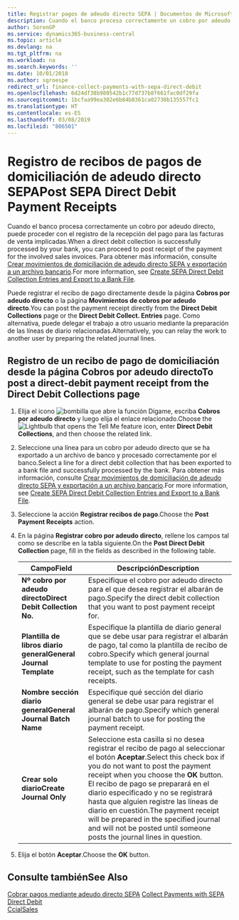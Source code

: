 ```yaml
---
title: Registrar pagos de adeudo directo SEPA | Documentos de Microsoft
description: Cuando el banco procesa correctamente un cobro por adeudo directo, puede proceder con el registro de la recepción del pago para las facturas de venta implicadas.
author: SorenGP
ms.service: dynamics365-business-central
ms.topic: article
ms.devlang: na
ms.tgt_pltfrm: na
ms.workload: na
ms.search.keywords: ''
ms.date: 10/01/2018
ms.author: sgroespe
redirect_url: finance-collect-payments-with-sepa-direct-debit
ms.openlocfilehash: 6d24df38b980542b1c77d737b8f661fac0df29fa
ms.sourcegitcommit: 1bcfaa99ea302e6b84b8361ca02730b135557fc1
ms.translationtype: HT
ms.contentlocale: es-ES
ms.lasthandoff: 03/08/2019
ms.locfileid: "806501"
---
```

# <a name="post-sepa-direct-debit-payment-receipts"></a><span data-ttu-id="261a6-103">Registro de recibos de pagos de domiciliación de adeudo directo SEPA</span><span class="sxs-lookup"><span data-stu-id="261a6-103">Post SEPA Direct Debit Payment Receipts</span></span>
<span data-ttu-id="261a6-104">Cuando el banco procesa correctamente un cobro por adeudo directo, puede proceder con el registro de la recepción del pago para las facturas de venta implicadas.</span><span class="sxs-lookup"><span data-stu-id="261a6-104">When a direct debit collection is successfully processed by your bank, you can proceed to post receipt of the payment for the involved sales invoices.</span></span> <span data-ttu-id="261a6-105">Para obtener más información, consulte [Crear movimientos de domiciliación de adeudo directo SEPA y exportación a un archivo bancario](finance-how-create-sepa-direct-debit-collection-entries-export-bank-file.md).</span><span class="sxs-lookup"><span data-stu-id="261a6-105">For more information, see [Create SEPA Direct Debit Collection Entries and Export to a Bank File](finance-how-create-sepa-direct-debit-collection-entries-export-bank-file.md).</span></span>  

<span data-ttu-id="261a6-106">Puede registrar el recibo de pago directamente desde la página **Cobros por adeudo directo** o la página **Movimientos de cobros por adeudo directo**.</span><span class="sxs-lookup"><span data-stu-id="261a6-106">You can post the payment receipt directly from the **Direct Debit Collections** page or the **Direct Debit Collect. Entries** page.</span></span> <span data-ttu-id="261a6-107">Como alternativa, puede delegar el trabajo a otro usuario mediante la preparación de las líneas de diario relacionadas.</span><span class="sxs-lookup"><span data-stu-id="261a6-107">Alternatively, you can relay the work to another user by preparing the related journal lines.</span></span>  

## <a name="to-post-a-direct-debit-payment-receipt-from-the-direct-debit-collections-page"></a><span data-ttu-id="261a6-108">Registro de un recibo de pago de domiciliación desde la página Cobros por adeudo directo</span><span class="sxs-lookup"><span data-stu-id="261a6-108">To post a direct-debit payment receipt from the Direct Debit Collections page</span></span>  
1. <span data-ttu-id="261a6-109">Elija el icono ![bombilla que abre la función Dígame](media/ui-search/search_small.png "Dígame que desea hacer"), escriba **Cobros por adeudo directo** y luego elija el enlace relacionado.</span><span class="sxs-lookup"><span data-stu-id="261a6-109">Choose the ![Lightbulb that opens the Tell Me feature](media/ui-search/search_small.png "Tell me what you want to do") icon, enter **Direct Debit Collections**, and then choose the related link.</span></span>  
2. <span data-ttu-id="261a6-110">Seleccione una línea para un cobro por adeudo directo que se ha exportado a un archivo de banco y procesado correctamente por el banco.</span><span class="sxs-lookup"><span data-stu-id="261a6-110">Select a line for a direct debit collection that has been exported to a bank file and successfully processed by the bank.</span></span> <span data-ttu-id="261a6-111">Para obtener más información, consulte [Crear movimientos de domiciliación de adeudo directo SEPA y exportación a un archivo bancario](finance-how-create-sepa-direct-debit-collection-entries-export-bank-file.md).</span><span class="sxs-lookup"><span data-stu-id="261a6-111">For more information, see [Create SEPA Direct Debit Collection Entries and Export to a Bank File](finance-how-create-sepa-direct-debit-collection-entries-export-bank-file.md).</span></span>  
3. <span data-ttu-id="261a6-112">Seleccione la acción **Registrar recibos de pago**.</span><span class="sxs-lookup"><span data-stu-id="261a6-112">Choose the **Post Payment Receipts** action.</span></span>  
4. <span data-ttu-id="261a6-113">En la página **Registrar cobro por adeudo directo**, rellene los campos tal como se describe en la tabla siguiente.</span><span class="sxs-lookup"><span data-stu-id="261a6-113">On the **Post Direct Debit Collection** page, fill in the fields as described in the following table.</span></span>  

    |<span data-ttu-id="261a6-114">Campo</span><span class="sxs-lookup"><span data-stu-id="261a6-114">Field</span></span>|<span data-ttu-id="261a6-115">Descripción</span><span class="sxs-lookup"><span data-stu-id="261a6-115">Description</span></span>|  
    |---------------------------------|---------------------------------------|  
    |<span data-ttu-id="261a6-116">**Nº cobro por adeudo directo**</span><span class="sxs-lookup"><span data-stu-id="261a6-116">**Direct Debit Collection No.**</span></span>|<span data-ttu-id="261a6-117">Especifique el cobro por adeudo directo para el que desea registrar el albarán de pago.</span><span class="sxs-lookup"><span data-stu-id="261a6-117">Specify the direct debit collection that you want to post payment receipt for.</span></span>|  
    |<span data-ttu-id="261a6-118">**Plantilla de libros diario general**</span><span class="sxs-lookup"><span data-stu-id="261a6-118">**General Journal Template**</span></span>|<span data-ttu-id="261a6-119">Especifique la plantilla de diario general que se debe usar para registrar el albarán de pago, tal como la plantilla de recibo de cobro.</span><span class="sxs-lookup"><span data-stu-id="261a6-119">Specify which general journal template to use for posting the payment receipt, such as the template for cash receipts.</span></span>|  
    |<span data-ttu-id="261a6-120">**Nombre sección diario general**</span><span class="sxs-lookup"><span data-stu-id="261a6-120">**General Journal Batch Name**</span></span>|<span data-ttu-id="261a6-121">Especifique qué sección del diario general se debe usar para registrar el albarán de pago.</span><span class="sxs-lookup"><span data-stu-id="261a6-121">Specify which general journal batch to use for posting the payment receipt.</span></span>|  
    |<span data-ttu-id="261a6-122">**Crear solo diario**</span><span class="sxs-lookup"><span data-stu-id="261a6-122">**Create Journal Only**</span></span>|<span data-ttu-id="261a6-123">Seleccione esta casilla si no desea registrar el recibo de pago al seleccionar el botón **Aceptar**.</span><span class="sxs-lookup"><span data-stu-id="261a6-123">Select this check box if you do not want to post the payment receipt when you choose the **OK** button.</span></span> <span data-ttu-id="261a6-124">El recibo de pago se preparará en el diario especificado y no se registrará hasta que alguien registre las líneas de diario en cuestión.</span><span class="sxs-lookup"><span data-stu-id="261a6-124">The payment receipt will be prepared in the specified journal and will not be posted until someone posts the journal lines in question.</span></span>|  

5. <span data-ttu-id="261a6-125">Elija el botón **Aceptar**.</span><span class="sxs-lookup"><span data-stu-id="261a6-125">Choose the **OK** button.</span></span>  

## <a name="see-also"></a><span data-ttu-id="261a6-126">Consulte también</span><span class="sxs-lookup"><span data-stu-id="261a6-126">See Also</span></span>  
 <span data-ttu-id="261a6-127">[Cobrar pagos mediante adeudo directo SEPA](finance-collect-payments-with-sepa-direct-debit.md) </span><span class="sxs-lookup"><span data-stu-id="261a6-127">[Collect Payments with SEPA Direct Debit](finance-collect-payments-with-sepa-direct-debit.md) </span></span>  
 [<span data-ttu-id="261a6-128">Ccial</span><span class="sxs-lookup"><span data-stu-id="261a6-128">Sales</span></span>](sales-manage-sales.md)
